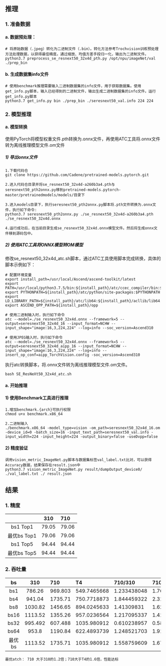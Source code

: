 ## 推理
### 1. 准备数据
#### a. 数据预处理：
```shell
# 将原始数据（.jpeg）转化为二进制文件（.bin）。转化方法参考Trochvision训练预处理方法处理数据，以获得最佳精度。通过缩放、均值方差手段归一化，输出为二进制文件。
python3.7 preprocess_se_resnext50_32x4d_pth.py /opt/npu/imageNet/val ./prep_bin
```
#### b. 生成数据集info文件
```shell
# 使用benchmark推理需要输入二进制数据集的info文件，用于获取数据集。使用get_info.py脚本，输入已经得到的二进制文件，输出生成二进制数据集的info文件。运行get_info.py脚本
python3.7 get_info.py bin ./prep_bin ./seresnext50_val.info 224 224
```
### 2. 模型推理
#### a. 模型转换
使用PyTorch将模型权重文件.pth转换为.onnx文件，再使用ATC工具将.onnx文件转为离线推理模型文件.om文件
##### 1) 导出onnx文件
```text
1.下载代码仓
git clone https://github.com/Cadene/pretrained-models.pytorch.git

2.进入代码仓目录并将se_resnext50_32x4d-a260b3a4.pth与seresnext50_pth2onnx.py移到pretrained-models.pytorch-master/pretrainedmodels/models/目录下

3.进入models目录下，执行seresnext50_pth2onnx.py脚本将.pth文件转换为.onnx文件，执行如下命令:
python3.7 seresnext50_pth2onnx.py ./se_resnext50_32x4d-a260b3a4.pth ./se_resnext50_32x4d.onnx

4.运行成功后，在当前目录生成se_resnext50_32x4d.onnx模型文件。然后将生成onnx文件移到源码包中。
```
##### 2) 使用ATC工具将ONNX模型转OM模型
修改se_resnext50_32x4d_atc.sh脚本，通过ATC工具使用脚本完成转换，具体的脚本示例如下：
```text
# 配置环境变量
export install_path=/usr/local/Ascend/ascend-toolkit/latest
export PATH=/usr/local/python3.7.5/bin:${install_path}/atc/ccec_compiler/bin:${install_path}/atc/bin:$PATH
export PYTHONPATH=${install_path}/atc/python/site-packages:$PYTHONPATH
export LD_LIBRARY_PATH=${install_path}/atc/lib64:${install_path}/acllib/lib64:$LD_LIBRARY_PATH
export ASCEND_OPP_PATH=${install_path}/opp

# 使用二进制输入时，执行如下命令
atc --model=./se_resnext50_32x4d.onnx --framework=5 --output=seresnext50_32x4d_16 --input_format=NCHW --input_shape="image:16,3,224,224" --log=info --soc_version=Ascend310

# 使用JPEG输入时，执行如下命令
atc --model=./se_resnext50_32x4d.onnx --framework=5 --output=seresnext50_32x4d_aipp_16 --input_format=NCHW --input_shape="image:16,3,224,224" --log=info --insert_op_conf=aipp_TorchVision.config -soc_version=Ascend310
```
执行atc转换脚本，将.onnx文件转为离线推理模型文件.om文件。
```text
bash SE_ResNeXt50_32x4d_atc.sh
```
#### a. 开始推理
#### 1) 使用Benchmark工具进行推理
```text
1.增加benchmark.{arch}可执行权限
chmod u+x benchmark.x86_64

2.二进制输入
./benchmark.x86_64 -model_type=vision -om_path=seresnext50_32x4d_16.om -device_id=0 -batch_size=16 -input_text_path=seresnext50_val.info -input_width=224 -input_height=224 -output_binary=false -useDvpp=false
```
#### 2) 精度验证
```text
调用vision_metric_ImageNet.py脚本与数据集标签val_label.txt比对，可以获得Accuracy数据，结果保存在result.json中
python3.7 vision_metric_ImageNet.py result/dumpOutput_device0/ ./val_label.txt ./ result.json
```

## 结果
### 1. 精度

|           |  310  | 710 |
|:---------:|:-----:|:----|
| bs1 Top1  | 79.05 | 79.06   |
| 最优bs Top1 | 79.06 | 79.06   |
| bs1 Top5  | 94.44 | 94.44   |
| 最优bs Top5 | 94.44  | 94.44   |

### 2. 吞吐量
|  bs  |  310   | 710     |T4| 710/310     |710/T4|
|:----:|:------:|:--------|:----|:------------|:----|
| bs1	 |786.26	 | 969.803 |549.7465668| 1.233438048 |1.764091053|
| bs4	 | 941.04 | 1735.71 |750.7718873| 1.844459322 |2.311900631|
| bs8	 |1030.82 | 1456.65 |894.0245633| 1.41309831	 |1.629317649|
| bs16 |1113.52 | 1355.26 |957.0236564| 1.217095337 |1.416119644|
| bs32 |995.492 | 607.488 |1035.980912	| 0.610238957 |	0.586389182|
| bs64 | 953.8  | 1190.84 | 622.4893739| 1.248521703 |	1.913028639|
| 最优bs | 1113.52|	1735.71	|1035.980912|	1.558759609|	1.675426622|
```text
最优atch： 710 大于310的1.2倍；710大于T4的1.6倍，性能达标
```